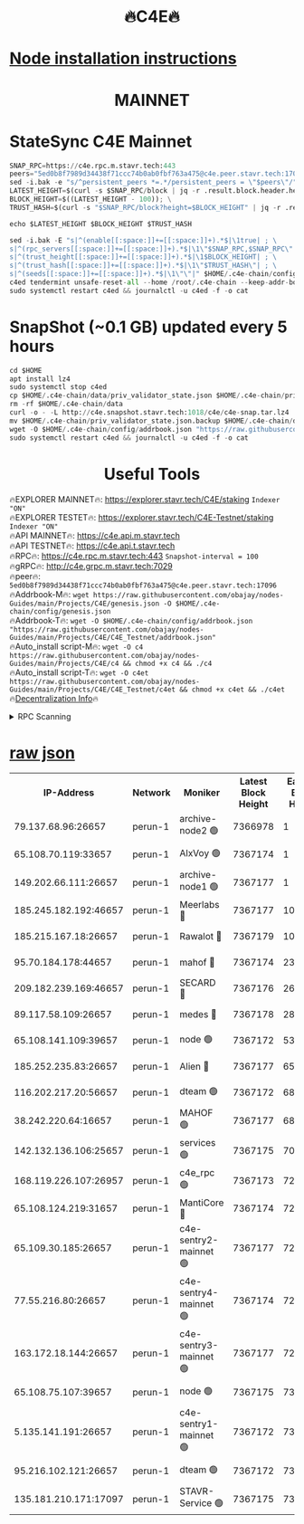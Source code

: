 <h1 align="center"> 🔥C4E🔥</h1>

[Node installation instructions](https://github.com/obajay/nodes-Guides/tree/main/Projects/C4E)
=

<h1 align="center"> MAINNET</h1>

# StateSync C4E Mainnet
```python
SNAP_RPC=https://c4e.rpc.m.stavr.tech:443
peers="5ed0b8f7989d34438f71ccc74b0ab0fbf763a475@c4e.peer.stavr.tech:17096"
sed -i.bak -e "s/^persistent_peers *=.*/persistent_peers = \"$peers\"/" $HOME/.c4e-chain/config/config.toml
LATEST_HEIGHT=$(curl -s $SNAP_RPC/block | jq -r .result.block.header.height); \
BLOCK_HEIGHT=$((LATEST_HEIGHT - 100)); \
TRUST_HASH=$(curl -s "$SNAP_RPC/block?height=$BLOCK_HEIGHT" | jq -r .result.block_id.hash)

echo $LATEST_HEIGHT $BLOCK_HEIGHT $TRUST_HASH

sed -i.bak -E "s|^(enable[[:space:]]+=[[:space:]]+).*$|\1true| ; \
s|^(rpc_servers[[:space:]]+=[[:space:]]+).*$|\1\"$SNAP_RPC,$SNAP_RPC\"| ; \
s|^(trust_height[[:space:]]+=[[:space:]]+).*$|\1$BLOCK_HEIGHT| ; \
s|^(trust_hash[[:space:]]+=[[:space:]]+).*$|\1\"$TRUST_HASH\"| ; \
s|^(seeds[[:space:]]+=[[:space:]]+).*$|\1\"\"|" $HOME/.c4e-chain/config/config.toml
c4ed tendermint unsafe-reset-all --home /root/.c4e-chain --keep-addr-book
sudo systemctl restart c4ed && journalctl -u c4ed -f -o cat
```
# SnapShot (~0.1 GB) updated every 5 hours
```python
cd $HOME
apt install lz4
sudo systemctl stop c4ed
cp $HOME/.c4e-chain/data/priv_validator_state.json $HOME/.c4e-chain/priv_validator_state.json.backup
rm -rf $HOME/.c4e-chain/data
curl -o - -L http://c4e.snapshot.stavr.tech:1018/c4e/c4e-snap.tar.lz4 | lz4 -c -d - | tar -x -C $HOME/.c4e-chain --strip-components 2
mv $HOME/.c4e-chain/priv_validator_state.json.backup $HOME/.c4e-chain/data/priv_validator_state.json
wget -O $HOME/.c4e-chain/config/addrbook.json "https://raw.githubusercontent.com/obajay/nodes-Guides/main/Projects/C4E/addrbook.json"
sudo systemctl restart c4ed && journalctl -u c4ed -f -o cat
```
 <h1 align="center"> Useful Tools</h1>

🔥EXPLORER MAINNET🔥:  https://explorer.stavr.tech/C4E/staking            `Indexer "ON"` \
🔥EXPLORER TESTET🔥:   https://explorer.stavr.tech/C4E-Testnet/staking     `Indexer "ON"` \
🔥API MAINNET🔥:       https://c4e.api.m.stavr.tech \
🔥API TESTNET🔥:       https://c4e.api.t.stavr.tech \
🔥RPC🔥:               https://c4e.rpc.m.stavr.tech:443                  `Snapshot-interval = 100` \
🔥gRPC🔥:              http://c4e.grpc.m.stavr.tech:7029 \
🔥peer🔥:              `5ed0b8f7989d34438f71ccc74b0ab0fbf763a475@c4e.peer.stavr.tech:17096` \
🔥Addrbook-M🔥:    ```wget https://raw.githubusercontent.com/obajay/nodes-Guides/main/Projects/C4E/genesis.json -O $HOME/.c4e-chain/config/genesis.json``` \
🔥Addrbook-T🔥:    ```wget -O $HOME/.c4e-chain/config/addrbook.json "https://raw.githubusercontent.com/obajay/nodes-Guides/main/Projects/C4E/C4E_Testnet/addrbook.json"``` \
🔥Auto_install script-M🔥: ```wget -O c4 https://raw.githubusercontent.com/obajay/nodes-Guides/main/Projects/C4E/c4 && chmod +x c4 && ./c4``` \
🔥Auto_install script-T🔥: ```wget -O c4et https://raw.githubusercontent.com/obajay/nodes-Guides/main/Projects/C4E/C4E_Testnet/c4et && chmod +x c4et && ./c4et``` \
🔥[Decentralization Info](https://github.com/obajay/StateSync-snapshots/tree/main/Projects/C4E/Decentralization)🔥




<details>
<summary>RPC Scanning</summary>

<h2 align="center"> We scan nodes in real time every 4 hours. And we provide the final result of RPC endpoints.
We cannot influence the operation of these nodes in any way. </h2>


```python
If Voting Power is higher than 0 --> then the Node is a validator of the network and may be subject to attack and be a potential threat to the chain.
```
```python
We marked such validators with a red symbol
```

</details>

[raw json](https://rpc-check.c4e.stavr.tech/c4e/rpc-c4e-result.json)
=



<table><tr><th>IP-Address</th><th>Network</th><th>Moniker</th><th>Latest Block Height</th><th>Earliest Block Height</th><th>Catching Up</th><th>Tx Index</th><th>Voting Power</th><th>Scan Time</th></tr><tr><td>79.137.68.96:26657</td><td>perun-1</td><td>archive-node2 🟢</td><td>7366978</td><td>1</td><td>False</td><td>on</td><td>0</td><td>2024-02-28T05:49:23.459100544UTC</td></tr><tr><td>65.108.70.119:33657</td><td>perun-1</td><td>AlxVoy 🟢</td><td>7367174</td><td>1</td><td>False</td><td>on</td><td>0</td><td>2024-02-28T05:49:37.643296336UTC</td></tr><tr><td>149.202.66.111:26657</td><td>perun-1</td><td>archive-node1 🟢</td><td>7367177</td><td>1</td><td>False</td><td>on</td><td>0</td><td>2024-02-28T05:49:54.049686535UTC</td></tr><tr><td>185.245.182.192:46657</td><td>perun-1</td><td>Meerlabs 🔴</td><td>7367177</td><td>1051501</td><td>False</td><td>on</td><td>344614</td><td>2024-02-28T05:50:01.139690301UTC</td></tr><tr><td>185.215.167.18:26657</td><td>perun-1</td><td>Rawalot 🔴</td><td>7367179</td><td>1090501</td><td>False</td><td>on</td><td>450091</td><td>2024-02-28T05:50:12.242190967UTC</td></tr><tr><td>95.70.184.178:44657</td><td>perun-1</td><td>mahof 🔴</td><td>7367174</td><td>2342001</td><td>False</td><td>off</td><td>1356389</td><td>2024-02-28T05:49:36.982410291UTC</td></tr><tr><td>209.182.239.169:46657</td><td>perun-1</td><td>SECARD 🔴</td><td>7367176</td><td>2616101</td><td>False</td><td>off</td><td>749308</td><td>2024-02-28T05:49:49.403055377UTC</td></tr><tr><td>89.117.58.109:26657</td><td>perun-1</td><td>medes 🔴</td><td>7367178</td><td>2826001</td><td>False</td><td>off</td><td>891025</td><td>2024-02-28T05:50:07.891077274UTC</td></tr><tr><td>65.108.141.109:39657</td><td>perun-1</td><td>node 🟢</td><td>7367172</td><td>5303301</td><td>False</td><td>on</td><td>0</td><td>2024-02-28T05:49:25.819681958UTC</td></tr><tr><td>185.252.235.83:26657</td><td>perun-1</td><td>Alien 🔴</td><td>7367177</td><td>6502501</td><td>False</td><td>on</td><td>648215</td><td>2024-02-28T05:49:54.319109795UTC</td></tr><tr><td>116.202.217.20:56657</td><td>perun-1</td><td>dteam 🟢</td><td>7367172</td><td>6800901</td><td>False</td><td>on</td><td>0</td><td>2024-02-28T05:49:22.830527456UTC</td></tr><tr><td>38.242.220.64:16657</td><td>perun-1</td><td>MAHOF 🟢</td><td>7367177</td><td>6885501</td><td>False</td><td>on</td><td>0</td><td>2024-02-28T05:49:51.740661526UTC</td></tr><tr><td>142.132.136.106:25657</td><td>perun-1</td><td>services 🟢</td><td>7367175</td><td>7012001</td><td>False</td><td>on</td><td>0</td><td>2024-02-28T05:49:40.307393906UTC</td></tr><tr><td>168.119.226.107:26957</td><td>perun-1</td><td>c4e_rpc 🟢</td><td>7367173</td><td>7267173</td><td>False</td><td>on</td><td>0</td><td>2024-02-28T05:49:30.099781769UTC</td></tr><tr><td>65.108.124.219:31657</td><td>perun-1</td><td>MantiCore 🔴</td><td>7367174</td><td>7267174</td><td>False</td><td>off</td><td>729660</td><td>2024-02-28T05:49:36.552213158UTC</td></tr><tr><td>65.109.30.185:26657</td><td>perun-1</td><td>c4e-sentry2-mainnet 🟢</td><td>7367177</td><td>7284001</td><td>False</td><td>on</td><td>0</td><td>2024-02-28T05:50:00.841925525UTC</td></tr><tr><td>77.55.216.80:26657</td><td>perun-1</td><td>c4e-sentry4-mainnet 🟢</td><td>7367174</td><td>7297001</td><td>False</td><td>on</td><td>0</td><td>2024-02-28T05:49:37.322581652UTC</td></tr><tr><td>163.172.18.144:26657</td><td>perun-1</td><td>c4e-sentry3-mainnet 🟢</td><td>7367177</td><td>7297001</td><td>False</td><td>on</td><td>0</td><td>2024-02-28T05:50:01.430896540UTC</td></tr><tr><td>65.108.75.107:39657</td><td>perun-1</td><td>node 🟢</td><td>7367175</td><td>7300001</td><td>False</td><td>on</td><td>0</td><td>2024-02-28T05:49:40.655739186UTC</td></tr><tr><td>5.135.141.191:26657</td><td>perun-1</td><td>c4e-sentry1-mainnet 🟢</td><td>7367172</td><td>7300501</td><td>False</td><td>on</td><td>0</td><td>2024-02-28T05:49:22.612436241UTC</td></tr><tr><td>95.216.102.121:26657</td><td>perun-1</td><td>dteam 🟢</td><td>7367172</td><td>7365001</td><td>False</td><td>on</td><td>0</td><td>2024-02-28T05:49:23.155186613UTC</td></tr><tr><td>135.181.210.171:17097</td><td>perun-1</td><td>STAVR-Service 🟢</td><td>7367175</td><td>7366301</td><td>False</td><td>on</td><td>0</td><td>2024-02-28T05:49:40.983070548UTC</td></tr></table>
